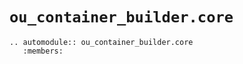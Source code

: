 # `ou_container_builder.core`

```{eval-rst}
.. automodule:: ou_container_builder.core
   :members:
```
